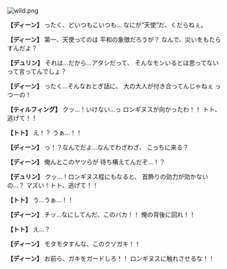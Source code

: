 
![wild.png](../images/backgrounds/wild.png)

**【ディーン】**
ったく、どいつもこいつも…
なにが“天使”だ、くだらねぇ。

**【ディーン】**
第一、天使ってのは
平和の象徴だろうが？
なんで、災いをもたらすんだよ？

**【デュリン】**
それは…だから…アタシだって、
そんなモンいるとは思ってない
って言ってんでしょ？

**【ディーン】**
ったく…そんなおとぎ話に、
大の大人が付き合ってんじゃねぇ
っつーの！

**【ティルフィング】**
クッ…！いけない…っ
ロンギヌスが向かったわ！！
トト、逃げて！！

**【トト】**
え！？
うぁ…！！

**【ディーン】**
っ！？なんでだよ…なんでわざわざ、
こっちに来る？

**【ディーン】**
俺んとこのヤツらが
待ち構えてんだぞ…！？

**【デュリン】**
クッ…！ロンギヌス程にもなると、
首飾りの効力が効かないの…？
マズい！トト、逃げて！！

**【トト】**
う…うぁ…！！

**【ディーン】**
チッ…なにしてんだ、このバカ！！
俺の背後に回れ！！

**【トト】**
え…？

**【ディーン】**
モタモタすんな、このクソガキ！！

**【ディーン】**
お前ら、ガキをガードしろ！！
ロンギヌスに触れさせるな！！